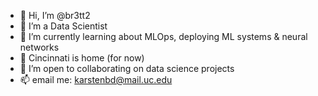 - 👋 Hi, I’m @br3tt2
- 👾 I’m a Data Scientist
- 🌱 I’m currently learning about MLOps, deploying ML systems & neural networks
- 📍 Cincinnati is home (for now)
- 🚀 I’m open to collaborating on data science projects
- 📫 email me: karstenbd@mail.uc.edu


<!---
br3tt2/br3tt2 is a ✨ special ✨ repository because its `README.md` (this file) appears on your GitHub profile.
You can click the Preview link to take a look at your changes.
--->
